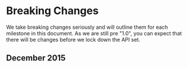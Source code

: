 
# Breaking Changes

We take breaking changes seriously and will outline them for each milestone in this document. As we are still pre "1.0", you can expect that there will be changes before we lock down the API set. 

## December 2015
